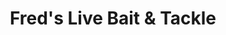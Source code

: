 ---
title: "Fred's Live Bait & Tackle"
url: /deer-river/freds-live-bait-und-tackle/
shop: Angeln
---